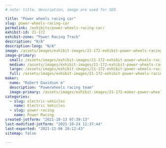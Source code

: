 ```yaml
---
# note: title, description, image are used for SEO

title: "Power wheels racing car"
slug: power-wheels-racing-car
permalink: /exhibits/power-wheels-racing-car/
exhibit-id: 21-172
exhibit-zone: "Power Racing Track"
description: "N/A"
description-long: "N/A"
image: /assets/images/exhibit-images/21-172-exhibit-power-wheels-racing-car-bb1cb77d-e1ee-4e95-b7fb-f4a5ce207e9f-large.jpeg
image-primary: 
  small: /assets/images/exhibit-images/21-172-exhibit-power-wheels-racing-car-bb1cb77d-e1ee-4e95-b7fb-f4a5ce207e9f-small.jpeg
  medium: /assets/images/exhibit-images/21-172-exhibit-power-wheels-racing-car-bb1cb77d-e1ee-4e95-b7fb-f4a5ce207e9f-medium.jpeg
  large: /assets/images/exhibit-images/21-172-exhibit-power-wheels-racing-car-bb1cb77d-e1ee-4e95-b7fb-f4a5ce207e9f-large.jpeg
  full: /assets/images/exhibit-images/21-172-exhibit-power-wheels-racing-car-bb1cb77d-e1ee-4e95-b7fb-f4a5ce207e9f-full.jpeg
maker: 
  name: "Robert Davidson m"
  description: "Powerwheels racing team"
  image-primary: /assets/images/exhibit-images/21-172-maker-power-wheels-racing-car-43f47ce8-041d-41c3-bed4-1d1d5e8d9d5a-medium.jpeg
categories: 
  - slug: electric-vehicles
    name: Electric Vehicles
  - slug: power-racing
    name: Power Racing
created-jotform: "2021-10-13 07:39:13"
last-modified-jotform: "2021-10-24 11:37:44"
last-exported: "2021-11-06 20:12:43"
sitemap: false

---
```


